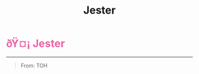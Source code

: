 ﻿---
lang: en-US
title: Jester
prev:
next:
---

# <font color="#ec62a5">ðŸ¤¡ <b>Jester</b></font> <Badge text="Evil" type="tip" vertical="middle"/>
---

> From: TOH
